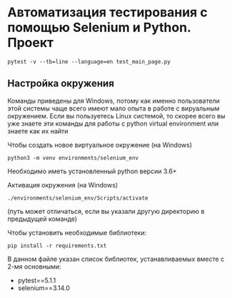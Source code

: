 # Автоматизация тестирования с помощью Selenium и Python. Проект

    pytest -v --tb=line --language=en test_main_page.py

## Настройка окружения

Команды приведены для Windows, потому как именно пользователи этой системы чаще всего имеют мало опыта в работе с вируальным окружением. Если вы пользуетесь Linux системой, то скорее всего вы уже знаете эти команды
для работы с python virtual environment или знаете как их найти

Чтобы создать новое виртуальное окружение (на Windows)

    python3 -m venv environments/selenium_env

Необходимо иметь установленный python версии 3.6+

Активация окружения (на Windows)

    ./environments/selenium_env/Scripts/activate

(путь может отличаться, если вы указали другую директорию в предыдущей команде)

Чтобы установить необходимые библиотеки:

    pip install -r requirements.txt

В данном файле указан список библиотек, устанавливаемых вместе с 2-мя основными:

- pytest==5.1.1
- selenium==3.14.0

